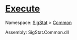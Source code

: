 # [Execute](./VerifierBenchmark-100663383.md)

Namespace: [SigStat]() > [Common](./../README.md)

Assembly: SigStat.Common.dll

